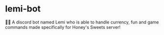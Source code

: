 # lemi-bot
🎀🌼 A discord bot named Lemi who is able to handle currency, fun and game commands made specifically for Honey's Sweets server!
